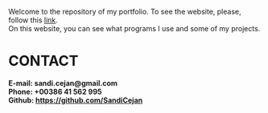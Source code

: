 Welcome to the repository of my portfolio. To see the website, please, follow this <a href="https://sandicejan.github.io/Portfolio">link</a>.</br>
On this website, you can see what programs I use and some of my projects.</br>
<h1>CONTACT</h1>
                        <strong>E-mail: sandi.cejan@gmail.com</strong><br/>
                        <strong>Phone: +00386 41 562 995</strong><br/>
                        <strong>Github: <a href="https://github.com/SandiCejan" target="_blank">https://github.com/SandiCejan</a></strong>
